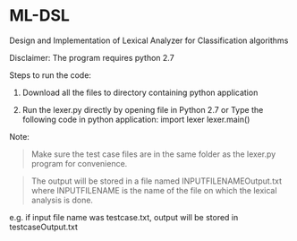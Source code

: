 ML-DSL
======

Design and Implementation of Lexical Analyzer for Classification algorithms 

Disclaimer: The program requires python 2.7

Steps to run the code:

1. Download all the files to directory containing python application

2. Run the lexer.py directly by opening file in Python 2.7
   or 
   Type the following code in python application:
      import lexer
      lexer.main()

Note:
> Make sure the test case files are in the same folder as the lexer.py program for convenience.

> The output will be stored in a file named INPUTFILENAMEOutput.txt where INPUTFILENAME is the name of the file on which the lexical analysis is done.

e.g. if input file name was testcase.txt, output will be stored in testcaseOutput.txt
